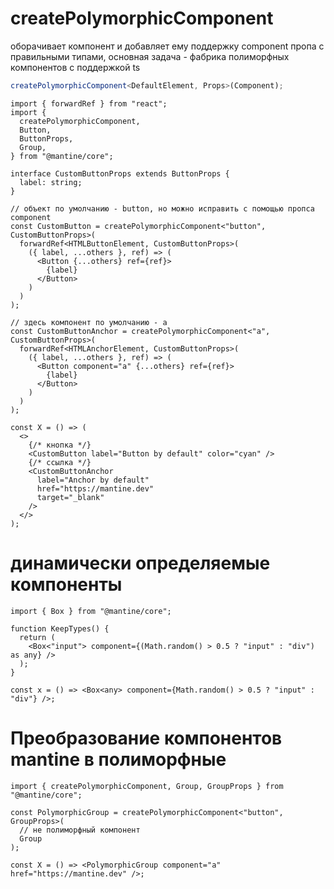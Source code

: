 # createPolymorphicComponent

оборачивает компонент и добавляет ему поддержку component пропа с правильными типами, основная задача - фабрика полиморфных компонентов с поддержкой ts

```ts
createPolymorphicComponent<DefaultElement, Props>(Component);
```

```tsx
import { forwardRef } from "react";
import {
  createPolymorphicComponent,
  Button,
  ButtonProps,
  Group,
} from "@mantine/core";

interface CustomButtonProps extends ButtonProps {
  label: string;
}

// объект по умолчанию - button, но можно исправить с помощью пропса component
const CustomButton = createPolymorphicComponent<"button", CustomButtonProps>(
  forwardRef<HTMLButtonElement, CustomButtonProps>(
    ({ label, ...others }, ref) => (
      <Button {...others} ref={ref}>
        {label}
      </Button>
    )
  )
);

// здесь компонент по умолчанию - a
const CustomButtonAnchor = createPolymorphicComponent<"a", CustomButtonProps>(
  forwardRef<HTMLAnchorElement, CustomButtonProps>(
    ({ label, ...others }, ref) => (
      <Button component="a" {...others} ref={ref}>
        {label}
      </Button>
    )
  )
);

const X = () => (
  <>
    {/* кнопка */}
    <CustomButton label="Button by default" color="cyan" />
    {/* ссылка */}
    <CustomButtonAnchor
      label="Anchor by default"
      href="https://mantine.dev"
      target="_blank"
    />
  </>
);
```

# динамически определяемые компоненты

```tsx
import { Box } from "@mantine/core";

function KeepTypes() {
  return (
    <Box<"input"> component={(Math.random() > 0.5 ? "input" : "div") as any} />
  );
}

const x = () => <Box<any> component={Math.random() > 0.5 ? "input" : "div"} />;
```

# Преобразование компонентов mantine в полиморфные

```tsx
import { createPolymorphicComponent, Group, GroupProps } from "@mantine/core";

const PolymorphicGroup = createPolymorphicComponent<"button", GroupProps>(
  // не полиморфный компонент
  Group
);

const X = () => <PolymorphicGroup component="a" href="https://mantine.dev" />;
```
